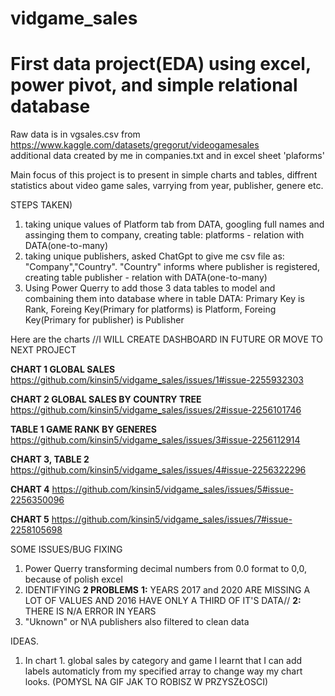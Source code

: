 # vidgame_sales

****First data project(EDA) using excel, power pivot, and simple relational database****
======
Raw data is in vgsales.csv from https://www.kaggle.com/datasets/gregorut/videogamesales  
additional data created by me in companies.txt and in excel sheet 'plaforms'

Main focus of this project is to present in simple charts and tables, diffrent statistics about video game sales, varrying from year, publisher, genere etc.

STEPS TAKEN)
1)  taking unique values of Platform tab from DATA, googling full names and assinging them to company, creating table: platforms - relation with DATA(one-to-many)
2)  taking unique publishers, asked ChatGpt to give me csv file as: "Company","Country". "Country" informs where publisher is registered, creating table publisher - relation with DATA(one-to-many)
3)  Using Power Querry to add those 3 data tables to model and combaining them into database where in table DATA: Primary Key is Rank, Foreing Key(Primary for platforms) is Platform, Foreing Key(Primary for publisher) is Publisher

Here are the charts //I WILL CREATE DASHBOARD IN FUTURE OR MOVE TO NEXT PROJECT

**CHART 1 GLOBAL SALES** https://github.com/kinsin5/vidgame_sales/issues/1#issue-2255932303

**CHART 2 GLOBAL SALES BY COUNTRY TREE** https://github.com/kinsin5/vidgame_sales/issues/2#issue-2256101746

**TABLE 1 GAME RANK BY GENERES** https://github.com/kinsin5/vidgame_sales/issues/3#issue-2256112914

**CHART 3, TABLE 2**  https://github.com/kinsin5/vidgame_sales/issues/4#issue-2256322296

**CHART 4**  https://github.com/kinsin5/vidgame_sales/issues/5#issue-2256350096

**CHART 5**  https://github.com/kinsin5/vidgame_sales/issues/7#issue-2258105698


SOME ISSUES/BUG FIXING 
1)  Power Querry transforming decimal numbers from 0.0 format to 0,0, because of polish excel
2)  IDENTIFYING **2 PROBLEMS** **1:** YEARS 2017 and 2020 ARE MISSING A LOT OF VALUES AND 2016 HAVE ONLY A THIRD OF IT'S DATA// **2:** THERE IS N/A ERROR IN YEARS
3)  "Uknown" or N\A publishers also filtered to clean data

IDEAS.
1)  In chart 1. global sales by category and game I learnt that I can add labels automaticly from my specified array to change way my chart looks. (POMYSL NA GIF JAK TO ROBISZ W PRZYSZŁOSCI) 


